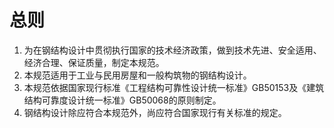 # 总则

1. 为在钢结构设计中贯彻执行国家的技术经济政策，做到技术先进、安全适用、经济合理、保证质量，制定本规范。
2. 本规范适用于工业与民用房屋和一般构筑物的钢结构设计。
3. 本规范依据国家现行标准《工程结构可靠性设计统一标准》GB50153及《建筑结构可靠度设计统一标准》GB50068的原则制定。
4. 钢结构设计除应符合本规范外，尚应符合国家现行有关标准的规定。